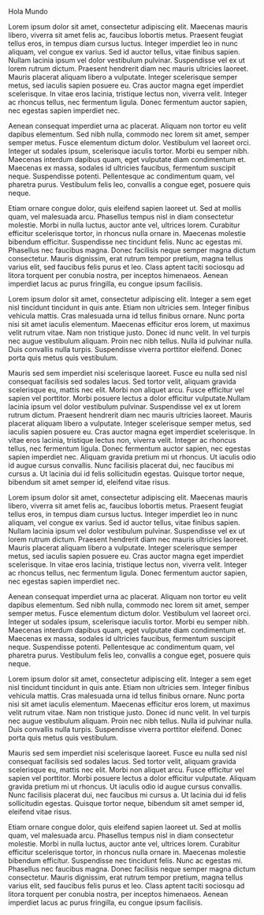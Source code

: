 
Hola Mundo


Lorem ipsum dolor sit amet, consectetur adipiscing elit. Maecenas mauris libero, viverra sit amet felis ac, faucibus lobortis metus. Praesent feugiat tellus eros, in tempus diam cursus luctus. Integer imperdiet leo in nunc aliquam, vel congue ex varius. Sed id auctor tellus, vitae finibus sapien. Nullam lacinia ipsum vel dolor vestibulum pulvinar. Suspendisse vel ex ut lorem rutrum dictum. Praesent hendrerit diam nec mauris ultricies laoreet. Mauris placerat aliquam libero a vulputate. Integer scelerisque semper metus, sed iaculis sapien posuere eu. Cras auctor magna eget imperdiet scelerisque. In vitae eros lacinia, tristique lectus non, viverra velit. Integer ac rhoncus tellus, nec fermentum ligula. Donec fermentum auctor sapien, nec egestas sapien imperdiet nec.

Aenean consequat imperdiet urna ac placerat. Aliquam non tortor eu velit dapibus elementum. Sed nibh nulla, commodo nec lorem sit amet, semper semper metus. Fusce elementum dictum dolor. Vestibulum vel laoreet orci. Integer ut sodales ipsum, scelerisque iaculis tortor. Morbi eu semper nibh. Maecenas interdum dapibus quam, eget vulputate diam condimentum et. Maecenas ex massa, sodales id ultricies faucibus, fermentum suscipit neque. Suspendisse potenti. Pellentesque ac condimentum quam, vel pharetra purus. Vestibulum felis leo, convallis a congue eget, posuere quis neque.


Etiam ornare congue dolor, quis eleifend sapien laoreet ut. Sed at mollis quam, vel malesuada arcu. Phasellus tempus nisl in diam consectetur molestie. Morbi in nulla luctus, auctor ante vel, ultrices lorem. Curabitur efficitur scelerisque tortor, in rhoncus nulla ornare in. Maecenas molestie bibendum efficitur. Suspendisse nec tincidunt felis. Nunc ac egestas mi. Phasellus nec faucibus magna. Donec facilisis neque semper magna dictum consectetur. Mauris dignissim, erat rutrum tempor pretium, magna tellus varius elit, sed faucibus felis purus et leo. Class aptent taciti sociosqu ad litora torquent per conubia nostra, per inceptos himenaeos. Aenean imperdiet lacus ac purus fringilla, eu congue ipsum facilisis. 

 
Lorem ipsum dolor sit amet, consectetur adipiscing elit. Integer a sem eget nisl tincidunt tincidunt in quis ante. Etiam non ultricies sem. Integer finibus vehicula mattis. Cras malesuada urna id tellus finibus ornare. Nunc porta nisi sit amet iaculis elementum. Maecenas efficitur eros lorem, ut maximus velit rutrum vitae. Nam non tristique justo. Donec id nunc velit. In vel turpis nec augue vestibulum aliquam. Proin nec nibh tellus. Nulla id pulvinar nulla. Duis convallis nulla turpis. Suspendisse viverra porttitor eleifend. Donec porta quis metus quis vestibulum.

Mauris sed sem imperdiet nisi scelerisque laoreet. Fusce eu nulla sed nisl consequat facilisis sed sodales lacus. Sed tortor velit, aliquam gravida scelerisque eu, mattis nec elit. Morbi non aliquet arcu. Fusce efficitur vel sapien vel porttitor. Morbi posuere lectus a dolor efficitur vulputate.Nullam lacinia ipsum vel dolor vestibulum pulvinar. Suspendisse vel ex ut lorem rutrum dictum. Praesent hendrerit diam nec mauris ultricies laoreet. Mauris placerat aliquam libero a vulputate. Integer scelerisque semper metus, sed iaculis sapien posuere eu. Cras auctor magna eget imperdiet scelerisque. In vitae eros lacinia, tristique lectus non, viverra velit. Integer ac rhoncus tellus, nec fermentum ligula. Donec fermentum auctor sapien, nec egestas sapien imperdiet nec.
 Aliquam gravida pretium mi ut rhoncus. Ut iaculis odio id augue cursus convallis. Nunc facilisis placerat dui, nec faucibus mi cursus a. Ut lacinia dui id felis sollicitudin egestas. Quisque tortor neque, bibendum sit amet semper id, eleifend vitae risus.

Lorem ipsum dolor sit amet, consectetur adipiscing elit. Maecenas mauris libero, viverra sit amet felis ac, faucibus lobortis metus. Praesent feugiat tellus eros, in tempus diam cursus luctus. Integer imperdiet leo in nunc aliquam, vel congue ex varius. Sed id auctor tellus, vitae finibus sapien. Nullam lacinia ipsum vel dolor vestibulum pulvinar. Suspendisse vel ex ut lorem rutrum dictum. Praesent hendrerit diam nec mauris ultricies laoreet. Mauris placerat aliquam libero a vulputate. Integer scelerisque semper metus, sed iaculis sapien posuere eu. Cras auctor magna eget imperdiet scelerisque. In vitae eros lacinia, tristique lectus non, viverra velit. Integer ac rhoncus tellus, nec fermentum ligula. Donec fermentum auctor sapien, nec egestas sapien imperdiet nec.

Aenean consequat imperdiet urna ac placerat. Aliquam non tortor eu velit dapibus elementum. Sed nibh nulla, commodo nec lorem sit amet, semper semper metus. Fusce elementum dictum dolor. Vestibulum vel laoreet orci. Integer ut sodales ipsum, scelerisque iaculis tortor. Morbi eu semper nibh. Maecenas interdum dapibus quam, eget vulputate diam condimentum et. Maecenas ex massa, sodales id ultricies faucibus, fermentum suscipit neque. Suspendisse potenti. Pellentesque ac condimentum quam, vel pharetra purus. Vestibulum felis leo, convallis a congue eget, posuere quis neque.

Lorem ipsum dolor sit amet, consectetur adipiscing elit. Integer a sem eget nisl tincidunt tincidunt in quis ante. Etiam non ultricies sem. Integer finibus vehicula mattis. Cras malesuada urna id tellus finibus ornare. Nunc porta nisi sit amet iaculis elementum. Maecenas efficitur eros lorem, ut maximus velit rutrum vitae. Nam non tristique justo. Donec id nunc velit. In vel turpis nec augue vestibulum aliquam. Proin nec nibh tellus. Nulla id pulvinar nulla. Duis convallis nulla turpis. Suspendisse viverra porttitor eleifend. Donec porta quis metus quis vestibulum.

Mauris sed sem imperdiet nisi scelerisque laoreet. Fusce eu nulla sed nisl consequat facilisis sed sodales lacus. Sed tortor velit, aliquam gravida scelerisque eu, mattis nec elit. Morbi non aliquet arcu. Fusce efficitur vel sapien vel porttitor. Morbi posuere lectus a dolor efficitur vulputate. Aliquam gravida pretium mi ut rhoncus. Ut iaculis odio id augue cursus convallis. Nunc facilisis placerat dui, nec faucibus mi cursus a. Ut lacinia dui id felis sollicitudin egestas. Quisque tortor neque, bibendum sit amet semper id, eleifend vitae risus.

Etiam ornare congue dolor, quis eleifend sapien laoreet ut. Sed at mollis quam, vel malesuada arcu. Phasellus tempus nisl in diam consectetur molestie. Morbi in nulla luctus, auctor ante vel, ultrices lorem. Curabitur efficitur scelerisque tortor, in rhoncus nulla ornare in. Maecenas molestie bibendum efficitur. Suspendisse nec tincidunt felis. Nunc ac egestas mi. Phasellus nec faucibus magna. Donec facilisis neque semper magna dictum consectetur. Mauris dignissim, erat rutrum tempor pretium, magna tellus varius elit, sed faucibus felis purus et leo. Class aptent taciti sociosqu ad litora torquent per conubia nostra, per inceptos himenaeos. Aenean imperdiet lacus ac purus fringilla, eu congue ipsum facilisis. 